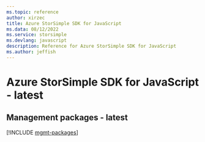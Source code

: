 ```yaml
---
ms.topic: reference
author: xirzec
title: Azure StorSimple SDK for JavaScript
ms.data: 08/12/2022
ms.service: storsimple
ms.devlang: javascript
description: Reference for Azure StorSimple SDK for JavaScript
ms.author: jeffish
---
```

# Azure StorSimple SDK for JavaScript - latest

## Management packages - latest
[!INCLUDE [mgmt-packages](storsimple-mgmt-index.md)]